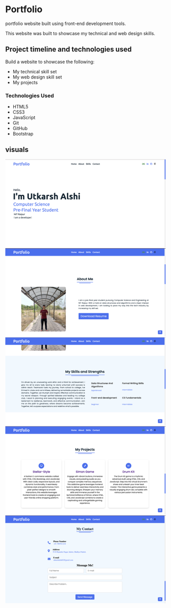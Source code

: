 # Portfolio
portfolio website built using front-end development tools.


This website was built to showcase my technical and web design skills.



## Project timeline and technologies used

Build a website to showcase the following:
* My technical skill set
* My web design skill set
* My projects

### Technologies Used

* HTML5
* CSS3
* JavaScript 
* Git
* GitHub
* Bootstrap

## visuals


![Imgur](images-readme/home.jpg)
![Imgur](images-readme/About.jpg)
![Imgur](images-readme/skills.jpg)
![Imgur](images-readme/projects.jpg)
![Imgur](images-readme/contact.jpg)
